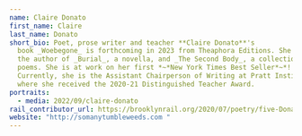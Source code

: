 ```yaml
---
name: Claire Donato
first_name: Claire
last_name: Donato
short_bio: Poet, prose writer and teacher **Claire Donato**'s
  book _Woebegone_ is forthcoming in 2023 from Theaphora Editions. She is also
  the author of _Burial_, a novella, and _The Second Body_, a collection of
  poems. She is at work on her first *~*New York Times Best Seller*~*!!! :D
  Currently, she is the Assistant Chairperson of Writing at Pratt Institute,
  where she received the 2020-21 Distinguished Teacher Award.
portraits:
  - media: 2022/09/claire-donato
rail_contributor_url: https://brooklynrail.org/2020/07/poetry/five-Donato
website: "http://somanytumbleweeds.com "
---
```

